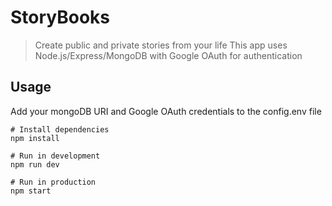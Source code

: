 # StoryBooks
> Create public and private stories from your life
This app uses Node.js/Express/MongoDB with Google OAuth for authentication

## Usage
Add your mongoDB URI and Google OAuth credentials to the config.env file
```
# Install dependencies
npm install

# Run in development
npm run dev

# Run in production
npm start
```
